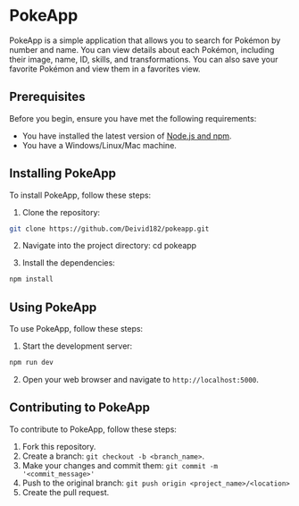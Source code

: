 # PokeApp

PokeApp is a simple application that allows you to search for Pokémon by number and name. You can view details about each Pokémon, including their image, name, ID, skills, and transformations. You can also save your favorite Pokémon and view them in a favorites view.

## Prerequisites

Before you begin, ensure you have met the following requirements:

* You have installed the latest version of [Node.js and npm](https://nodejs.org/en/download/).
* You have a Windows/Linux/Mac machine.

## Installing PokeApp

To install PokeApp, follow these steps:

1. Clone the repository:

```sh
git clone https://github.com/Deivid182/pokeapp.git
```

2. Navigate into the project directory:
cd pokeapp

3. Install the dependencies:
```sh
npm install
```

## Using PokeApp

To use PokeApp, follow these steps:

1. Start the development server:

```sh
npm run dev
```

2. Open your web browser and navigate to `http://localhost:5000`.

## Contributing to PokeApp

To contribute to PokeApp, follow these steps:

1. Fork this repository.
2. Create a branch: `git checkout -b <branch_name>`.
3. Make your changes and commit them: `git commit -m '<commit_message>'`
4. Push to the original branch: `git push origin <project_name>/<location>`
5. Create the pull request.